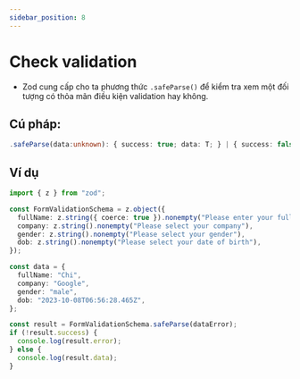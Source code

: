 ```yaml
---
sidebar_position: 8
---
```


# Check validation

- Zod cung cấp cho ta phương thức `.safeParse()` để kiểm tra xem một đối tượng có thỏa mãn điều kiện validation hay không.

## Cú pháp:

```ts
.safeParse(data:unknown): { success: true; data: T; } | { success: false; error: ZodError; }
```

## Ví dụ

```ts
import { z } from "zod";

const FormValidationSchema = z.object({
  fullName: z.string({ coerce: true }).nonempty("Please enter your full name"),
  company: z.string().nonempty("Please select your company"),
  gender: z.string().nonempty("Please select your gender"),
  dob: z.string().nonempty("Please select your date of birth"),
});

const data = {
  fullName: "Chi",
  company: "Google",
  gender: "male",
  dob: "2023-10-08T06:56:28.465Z",
};

const result = FormValidationSchema.safeParse(dataError);
if (!result.success) {
  console.log(result.error);
} else {
  console.log(result.data);
}
```
